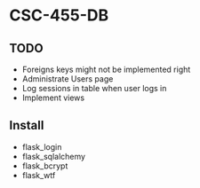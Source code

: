 # CSC-455-DB
## TODO
 * Foreigns keys might not be implemented right
 * Administrate Users page
 * Log sessions in table when user logs in
 * Implement views

## Install
 * flask_login
 * flask_sqlalchemy
 * flask_bcrypt
 * flask_wtf